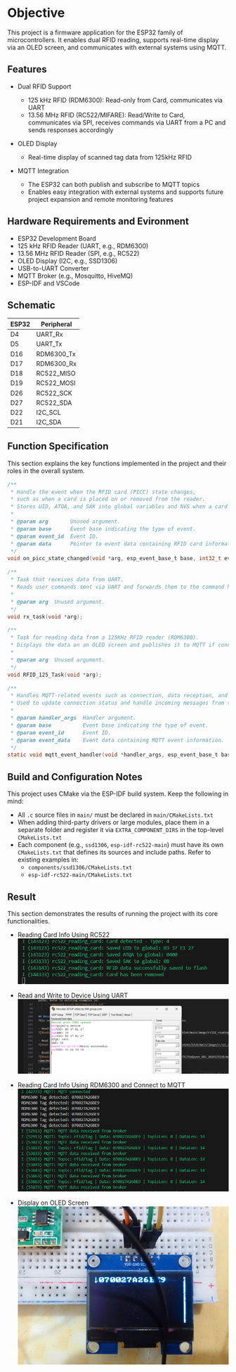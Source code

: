 # Objective

This project is a firmware application for the ESP32 family of microcontrollers. It enables dual RFID reading, supports real-time display via an OLED screen, and communicates with external systems using MQTT.

## Features

- Dual RFID Support
  - 125 kHz RFID (RDM6300): Read-only from Card, communicates via UART
  - 13.56 MHz RFID (RC522/MIFARE): Read/Write to Card, communicates via SPI, receives commands via UART from a PC and sends responses accordingly

- OLED Display
  - Real-time display of scanned tag data from 125kHz RFID

- MQTT Integration
  - The ESP32 can both publish and subscribe to MQTT topics
  - Enables easy integration with external systems and supports future project expansion and remote monitoring features

## Hardware Requirements and Evironment

- ESP32 Development Board  
- 125 kHz RFID Reader (UART, e.g., RDM6300)  
- 13.56 MHz RFID Reader (SPI, e.g., RC522)  
- OLED Display (I2C, e.g., SSD1306)  
- USB-to-UART Converter  
- MQTT Broker (e.g., Mosquitto, HiveMQ)  
- ESP-IDF and VSCode  

## Schematic
|ESP32|Peripheral|
|--|--|
|D4|UART_Rx|
|D5|UART_Tx|
|D16|RDM6300_Tx|
|D17|RDM6300_Rx|
|D18|RC522_MISO|
|D19|RC522_MOSI|
|D26|RC522_SCK|
|D27|RC522_SDA|
|D22|I2C_SCL|
|D21|I2C_SDA|

## Function Specification

This section explains the key functions implemented in the project and their roles in the overall system.

```C
/**
 * Handle the event when the RFID card (PICC) state changes,
 * such as when a card is placed on or removed from the reader.
 * Stores UID, ATQA, and SAK into global variables and NVS when a card is detected.
 *
 * @param arg       Unused argument.
 * @param base      Event base indicating the type of event.
 * @param event_id  Event ID.
 * @param data      Pointer to event data containing RFID card information.
 */
void on_picc_state_changed(void *arg, esp_event_base_t base, int32_t event_id, void *data);
```
```C
/**
 * Task that receives data from UART.
 * Reads user commands sent via UART and forwards them to the command handler.
 *
 * @param arg  Unused argument.
 */
void rx_task(void *arg);
```
```C
/**
 * Task for reading data from a 125KHz RFID reader (RDM6300).
 * Displays the data on an OLED screen and publishes it to MQTT if connected.
 *
 * @param arg  Unused argument.
 */
void RFID_125_Task(void *arg);
```
```C
/**
 * Handles MQTT-related events such as connection, data reception, and disconnection.
 * Used to update connection status and handle incoming messages from the broker.
 *
 * @param handler_args  Handler argument.
 * @param base          Event base indicating the type of event.
 * @param event_id      Event ID.
 * @param event_data    Event data containing MQTT event information.
 */
static void mqtt_event_handler(void *handler_args, esp_event_base_t base, int32_t event_id, void *event_data);
```

## Build and Configuration Notes

This project uses CMake via the ESP-IDF build system. Keep the following in mind:

- All `.c` source files in `main/` must be declared in `main/CMakeLists.txt`
- When adding third-party drivers or large modules, place them in a separate folder and register it via `EXTRA_COMPONENT_DIRS` in the top-level `CMakeLists.txt`
- Each component (e.g., `ssd1306`, `esp-idf-rc522-main`) must have its own `CMakeLists.txt` that defines its sources and include paths. Refer to existing examples in:
    - `components/ssd1306/CMakeLists.txt`
    - `esp-idf-rc522-main/CMakeLists.txt`

## Result
This section demonstrates the results of running the project with its core functionalities.

- Reading Card Info Using RC522
![Reading Card Info Using RC522](https://github.com/quinndoan/DoanThiThuQuyen_GR1_20242/blob/main/image/rc522_readingfromcard.png)

- Read and Write to Device Using UART
![Read and Write to Device Using UART](https://github.com/quinndoan/DoanThiThuQuyen_GR1_20242/blob/main/image/uart.png)

- Reading Card Info Using RDM6300 and Connect to MQTT
![Reading Card Info Using RDM6300 and Connect to MQTT](https://github.com/quinndoan/DoanThiThuQuyen_GR1_20242/blob/main/image/rdm6300_mqtt.png)

- Display on OLED Screen
![OLed](https://github.com/quinndoan/DoanThiThuQuyen_GR1_20242/blob/main/image/oled.jpg)

